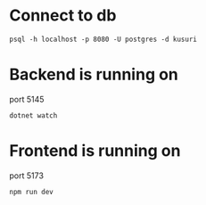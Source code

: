 # Connect to db
```
psql -h localhost -p 8080 -U postgres -d kusuri
```

# Backend is running on
port 5145
```
dotnet watch
```

# Frontend is running on
port 5173
```
npm run dev
```